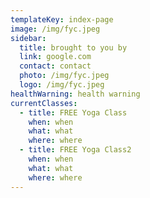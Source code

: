 ```yaml
---
templateKey: index-page
image: /img/fyc.jpeg
sidebar:
  title: brought to you by
  link: google.com
  contact: contact
  photo: /img/fyc.jpeg
  logo: /img/fyc.jpeg
healthWarning: health warning
currentClasses:
  - title: FREE Yoga Class
    when: when
    what: what
    where: where
  - title: FREE Yoga Class2
    when: when
    what: what
    where: where
---
```

